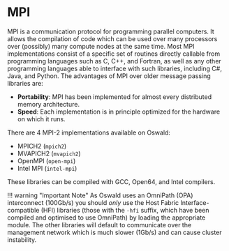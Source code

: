 # MPI

MPI is a communication protocol for programming parallel computers. It allows the compilation of code which can be used over many processors over (possibly) many compute nodes at the same time. Most MPI implementations consist of a specific set of routines directly callable from programming languages such as C, C++, and Fortran, as well as any other programming languages able to interface with such libraries, including C#, Java, and Python. The advantages of MPI over older message passing libraries are:

- **Portability**: MPI has been implemented for almost every distributed memory architecture.
- **Speed**: Each implementation is in principle optimized for the hardware on which it runs.

There are 4 MPI-2 implementations available on Oswald:

- MPICH2 (`mpich2`)
- MVAPICH2 (`mvapich2`)
- OpenMPI (`open-mpi`)
- Intel MPI (`intel-mpi`)

These libraries can be compiled with GCC, Open64, and Intel compilers.

!!! warning "Important Note"
    As Oswald uses an OmniPath (OPA) interconnect (100Gb/s) you should *only* use the Host Fabric Interface-compatible (HFI) libraries (those with the `-hfi` suffix, which have been compiled and optimised to use OmniPath) by loading the appropriate module. The other libraries will default to communicate over the management network which is much slower (1Gb/s) and can cause cluster instability.
